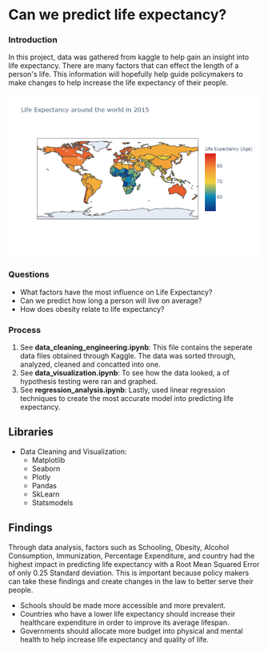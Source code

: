 # Can we predict life expectancy?   
   
### Introduction
In this project, data was gathered from kaggle to help gain an insight into life expectancy. There are many factors that can effect the length of a person's life. This information will hopefully help guide policymakers to make changes to help increase the life expectancy of their people.

![Image](/graphs/world_graph.png)
 
### Questions
- What factors have the most influence on Life Expectancy?
- Can we predict how long a person will live on average?
- How does obesity relate to life expectancy?  

### Process
1) See **data_cleaning_engineering.ipynb**: This file contains the seperate data files obtained through Kaggle. The data was sorted through, analyzed, cleaned and concatted into one.
2) See **data_visualization.ipynb**: To see how the data looked, a of hypothesis testing were ran and graphed.
3) See **regression_analysis.ipynb**: Lastly, used linear regression techniques to create the most accurate model into predicting life expectancy.

## Libraries

* Data Cleaning and Visualization:
  * Matplotlib
  * Seaborn
  * Plotly
  * Pandas
  * SkLearn
  * Statsmodels

## Findings
Through data analysis, factors such as Schooling, Obesity, Alcohol Consumption, Immunization, Percentage Expenditure, and country had the highest impact in predicting life expectancy with a Root Mean Squared Error of only 0.25 Standard deviation. This is important because policy makers can take these findings and create changes in the law to better serve their people. 
  * Schools should be made more accessible and more prevalent.
  * Countries who have a lower life expectancy should increase their healthcare expenditure in order to improve its average lifespan.
  * Governments should allocate more budget into physical and mental health to help increase life expectancy and quality of life.
